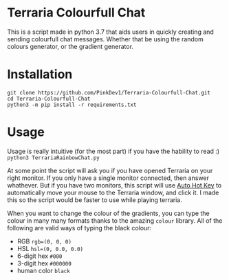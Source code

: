 # Terraria Colourfull Chat
This is a script made in python 3.7 that aids users in quickly creating and sending colourfull chat messages. Whether that be using the random colours generator, or the gradient generator.

# Installation
`git clone https://github.com/PinkDev1/Terraria-Colourfull-Chat.git`    
`cd Terraria-Colourfull-Chat`    
`python3 -m pip install -r requirements.txt`    

# Usage
Usage is really intuitive (for the most part) if you have the hability to read :)
`python3 TerrariaRainbowChat.py`

At some point the script will ask you if you have opened Terraria on your right monitor. If you only have a single monitor connected, then answer whathever. But if you have two monitors, this script will use [Auto Hot Key](https://www.autohotkey.com/) to automatically move your mouse to the Terraria window, and click it. I made this so the script would be faster to use while playing terraria. 

When you want to change the colour of the gradients, you can type the colour in many many formats thanks to the amazing `colour` library. All of the following are valid ways of typing the black colour:

* RGB `rgb=(0, 0, 0)`
* HSL `hsl=(0, 0.0, 0.0)`
* 6-digit hex `#000`
* 3-digit hex `#000000`
* human color `black`